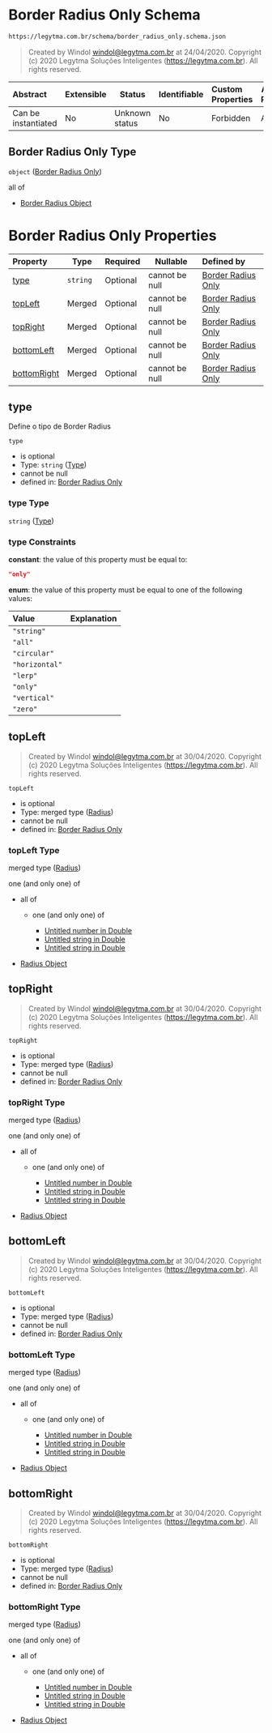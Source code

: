 # Border Radius Only Schema

```txt
https://legytma.com.br/schema/border_radius_only.schema.json
```




> Created by Windol [windol@legytma.com.br](mailto:windol@legytma.com.br) at 24/04/2020.
> Copyright (c) 2020 Legytma Soluções Inteligentes (<https://legytma.com.br>). All rights reserved.
>

| Abstract            | Extensible | Status         | Identifiable | Custom Properties | Additional Properties | Access Restrictions | Defined In                                                                                        |
| :------------------ | ---------- | -------------- | ------------ | :---------------- | --------------------- | ------------------- | ------------------------------------------------------------------------------------------------- |
| Can be instantiated | No         | Unknown status | No           | Forbidden         | Allowed               | none                | [border_radius_only.schema.json](../schema/border_radius_only.schema.json) |

## Border Radius Only Type

`object` ([Border Radius Only](border_radius_only.md))

all of

-   [Border Radius Object](border_radius-oneof-border-radius-object.md)

# Border Radius Only Properties

| Property                    | Type     | Required | Nullable       | Defined by                                                                                                                                            |
| :-------------------------- | -------- | -------- | -------------- | :---------------------------------------------------------------------------------------------------------------------------------------------------- |
| [type](#type)               | `string` | Optional | cannot be null | [Border Radius Only](border_radius_geometry-definitions-type.md) |
| [topLeft](#topLeft)         | Merged   | Optional | cannot be null | [Border Radius Only](border_radius_all-properties-radius.md)              |
| [topRight](#topRight)       | Merged   | Optional | cannot be null | [Border Radius Only](border_radius_all-properties-radius.md)             |
| [bottomLeft](#bottomLeft)   | Merged   | Optional | cannot be null | [Border Radius Only](border_radius_all-properties-radius.md)           |
| [bottomRight](#bottomRight) | Merged   | Optional | cannot be null | [Border Radius Only](border_radius_all-properties-radius.md)          |

## type

Define o tipo de Border Radius


`type`

-   is optional
-   Type: `string` ([Type](border_radius_geometry-definitions-type.md))
-   cannot be null
-   defined in: [Border Radius Only](border_radius_geometry-definitions-type.md)

### type Type

`string` ([Type](border_radius_geometry-definitions-type.md))

### type Constraints

**constant**: the value of this property must be equal to:

```json
"only"
```

**enum**: the value of this property must be equal to one of the following values:

| Value          | Explanation |
| :------------- | ----------- |
| `"string"`     |             |
| `"all"`        |             |
| `"circular"`   |             |
| `"horizontal"` |             |
| `"lerp"`       |             |
| `"only"`       |             |
| `"vertical"`   |             |
| `"zero"`       |             |

## topLeft




> Created by Windol [windol@legytma.com.br](mailto:windol@legytma.com.br) at 30/04/2020.
> Copyright (c) 2020 Legytma Soluções Inteligentes (<https://legytma.com.br>). All rights reserved.
>

`topLeft`

-   is optional
-   Type: merged type ([Radius](border_radius_all-properties-radius.md))
-   cannot be null
-   defined in: [Border Radius Only](border_radius_all-properties-radius.md)

### topLeft Type

merged type ([Radius](border_radius_all-properties-radius.md))

one (and only one) of

-   all of

    -   one (and only one) of

        -   [Untitled number in Double](double-oneof-0.md)
        -   [Untitled string in Double](double-oneof-1.md)
        -   [Untitled string in Double](double-oneof-2.md)
-   [Radius Object](radius-oneof-radius-object.md)

## topRight




> Created by Windol [windol@legytma.com.br](mailto:windol@legytma.com.br) at 30/04/2020.
> Copyright (c) 2020 Legytma Soluções Inteligentes (<https://legytma.com.br>). All rights reserved.
>

`topRight`

-   is optional
-   Type: merged type ([Radius](border_radius_all-properties-radius.md))
-   cannot be null
-   defined in: [Border Radius Only](border_radius_all-properties-radius.md)

### topRight Type

merged type ([Radius](border_radius_all-properties-radius.md))

one (and only one) of

-   all of

    -   one (and only one) of

        -   [Untitled number in Double](double-oneof-0.md)
        -   [Untitled string in Double](double-oneof-1.md)
        -   [Untitled string in Double](double-oneof-2.md)
-   [Radius Object](radius-oneof-radius-object.md)

## bottomLeft




> Created by Windol [windol@legytma.com.br](mailto:windol@legytma.com.br) at 30/04/2020.
> Copyright (c) 2020 Legytma Soluções Inteligentes (<https://legytma.com.br>). All rights reserved.
>

`bottomLeft`

-   is optional
-   Type: merged type ([Radius](border_radius_all-properties-radius.md))
-   cannot be null
-   defined in: [Border Radius Only](border_radius_all-properties-radius.md)

### bottomLeft Type

merged type ([Radius](border_radius_all-properties-radius.md))

one (and only one) of

-   all of

    -   one (and only one) of

        -   [Untitled number in Double](double-oneof-0.md)
        -   [Untitled string in Double](double-oneof-1.md)
        -   [Untitled string in Double](double-oneof-2.md)
-   [Radius Object](radius-oneof-radius-object.md)

## bottomRight




> Created by Windol [windol@legytma.com.br](mailto:windol@legytma.com.br) at 30/04/2020.
> Copyright (c) 2020 Legytma Soluções Inteligentes (<https://legytma.com.br>). All rights reserved.
>

`bottomRight`

-   is optional
-   Type: merged type ([Radius](border_radius_all-properties-radius.md))
-   cannot be null
-   defined in: [Border Radius Only](border_radius_all-properties-radius.md)

### bottomRight Type

merged type ([Radius](border_radius_all-properties-radius.md))

one (and only one) of

-   all of

    -   one (and only one) of

        -   [Untitled number in Double](double-oneof-0.md)
        -   [Untitled string in Double](double-oneof-1.md)
        -   [Untitled string in Double](double-oneof-2.md)
-   [Radius Object](radius-oneof-radius-object.md)

